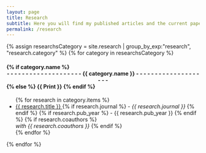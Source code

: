 ```yaml
---
layout: page
title: Research
subtitle: Here you will find my published articles and the current papers I'm working on
permalink: /research
---
```


<div>
{% assign researchsCategory = site.research | group_by_exp:"research", "research.category"  %}
{% for category in researchsCategory %}
<h4 class="research-teaser__month">
<strong>
{% if category.name %} 
<center>
- - - - - - - - - - - - - - - - - - - -  {{ category.name }} - - - - - - - - - - - - - - - - - - - -
</center>
{% else %} 
{{ Print }} 
{% endif %}
</strong>
</h4>
<ul class="list-researchs">
{% for research in category.items %}
<li class="research-teaser">
<a href="{{ research.url | prepend: site.baseurl }}">
<span class="research-teaser__title"> 
  {{ research.title }}
</span>
</a>
{% if research.journal %} 
- <i> {{ research.journal }}  </i>
{% endif %}
{% if research.pub_year %}
- {{ research.pub_year }}
{% endif %}
{% if research.coauthors %} 
 <br> <i> with {{ research.coauthors }} </i>
{% endif %}
</li>
{% endfor %}
</ul>
{% endfor %}
</div>

